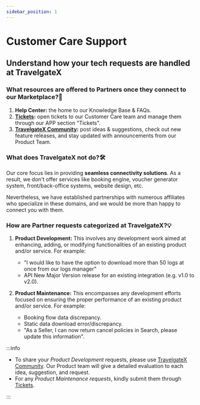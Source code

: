 ```yaml
---
sidebar_position: 1
---
```


# Customer Care Support

## Understand how your tech requests are handled at TravelgateX

### What resources are offered to Partners once they connect to our Marketplace?🌟
1. **Help Center:** the home to our Knowledge Base & FAQs.
1. **[Tickets](https://app.travelgatex.com/tickets):** open tickets to our Customer Care team and manage them through our APP section "Tickets".
3. **[TravelgateX Community](https://community.travelgatex.com/):** post ideas & suggestions, check out new feature releases, and stay updated with announcements from our Product Team.

### What does TravelgateX not do?🛠️
Our core focus lies in providing **seamless connectivity solutions**. As a result, we don't offer services like booking engine, voucher generator system, front/back-office systems, website design, etc.

Nevertheless, we have established partnerships with numerous affiliates who specialize in these domains, and we would be more than happy to connect you with them.

### How are Partner requests categorized at TravelgateX?💡
1. **Product Development:** This involves any development work aimed at enhancing, adding, or modifying functionalities of an existing product and/or service. For example:
	- "I would like to have the option to download more than 50 logs at once from our logs manager"
	- API New Major Version release for an existing integration (e.g. v1.0 to v2.0).

1. **Product Maintenance:** This encompasses any development efforts focused on ensuring the proper performance of an existing product and/or service. For example:
	- Booking flow data discrepancy.
	- Static data download error/discrepancy.
	- "As a Seller, I can now return cancel policies in Search, please update this information".

:::info

* To share your *Product Development* requests, please use [TravelgateX Community](https://community.travelgatex.com/). Our Product team will give a detailed evaluation to each idea, suggestion, and request.
* For any *Product Maintenance requests*, kindly submit them through [Tickets](https://app.travelgatex.com/tickets).

:::

